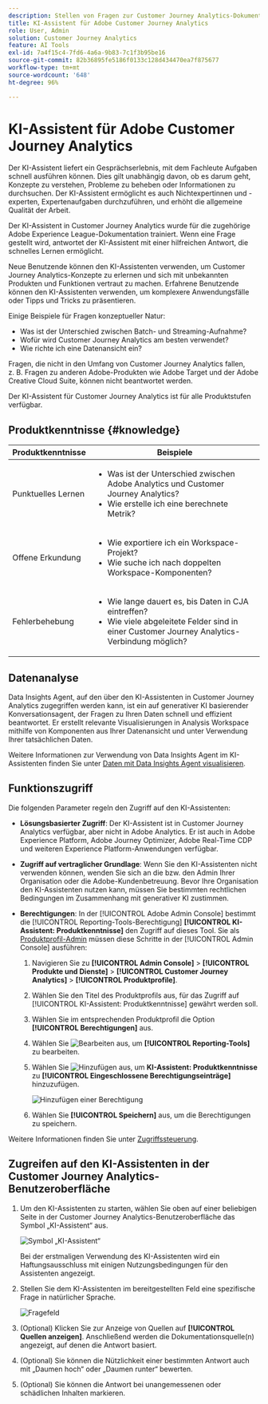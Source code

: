 ```yaml
---
description: Stellen von Fragen zur Customer Journey Analytics-Dokumentation
title: KI-Assistent für Adobe Customer Journey Analytics
role: User, Admin
solution: Customer Journey Analytics
feature: AI Tools
exl-id: 7a4f15c4-7fd6-4a6a-9b83-7c1f3b95be16
source-git-commit: 82b36895fe5186f0133c128d434470ea7f875677
workflow-type: tm+mt
source-wordcount: '648'
ht-degree: 96%

---
```



# KI-Assistent für Adobe Customer Journey Analytics

Der KI-Assistent liefert ein Gesprächserlebnis, mit dem Fachleute Aufgaben schnell ausführen können. Dies gilt unabhängig davon, ob es darum geht, Konzepte zu verstehen, Probleme zu beheben oder Informationen zu durchsuchen. Der KI-Assistent ermöglicht es auch Nichtexpertinnen und -experten, Expertenaufgaben durchzuführen, und erhöht die allgemeine Qualität der Arbeit.

Der KI-Assistent in Customer Journey Analytics wurde für die zugehörige Adobe Experience League-Dokumentation trainiert. Wenn eine Frage gestellt wird, antwortet der KI-Assistent mit einer hilfreichen Antwort, die schnelles Lernen ermöglicht.

Neue Benutzende können den KI-Assistenten verwenden, um Customer Journey Analytics-Konzepte zu erlernen und sich mit unbekannten Produkten und Funktionen vertraut zu machen. Erfahrene Benutzende können den KI-Assistenten verwenden, um komplexere Anwendungsfälle oder Tipps und Tricks zu präsentieren.

Einige Beispiele für Fragen konzeptueller Natur:

* Was ist der Unterschied zwischen Batch- und Streaming-Aufnahme?
* Wofür wird Customer Journey Analytics am besten verwendet?
* Wie richte ich eine Datenansicht ein?

Fragen, die nicht in den Umfang von Customer Journey Analytics fallen, z. B. Fragen zu anderen Adobe-Produkten wie Adobe Target und der Adobe Creative Cloud Suite, können nicht beantwortet werden.

Der KI-Assistent für Customer Journey Analytics ist für alle Produktstufen verfügbar.

## Produktkenntnisse {#knowledge}

| Produktkenntnisse | Beispiele |
| --- | --- |
| Punktuelles Lernen | <ul><li>Was ist der Unterschied zwischen Adobe Analytics und Customer Journey Analytics?</li><li>Wie erstelle ich eine berechnete Metrik?</li></ul> |
| Offene Erkundung | <ul><li>Wie exportiere ich ein Workspace-Projekt?</li><li>Wie suche ich nach doppelten Workspace-Komponenten?</li></ul> |
| Fehlerbehebung | <ul><li>Wie lange dauert es, bis Daten in CJA eintreffen?</li><li>Wie viele abgeleitete Felder sind in einer Customer Journey Analytics-Verbindung möglich?</li></ul> |

## Datenanalyse

Data Insights Agent, auf den über den KI-Assistenten in Customer Journey Analytics zugegriffen werden kann, ist ein auf generativer KI basierender Konversationsagent, der Fragen zu Ihren Daten schnell und effizient beantwortet. Er erstellt relevante Visualisierungen in Analysis Workspace mithilfe von Komponenten aus Ihrer Datenansicht und unter Verwendung Ihrer tatsächlichen Daten.

Weitere Informationen zur Verwendung von Data Insights Agent im KI-Assistenten finden Sie unter [Daten mit Data Insights Agent visualisieren](/help/data-analysis-ai.md).

## Funktionszugriff

Die folgenden Parameter regeln den Zugriff auf den KI-Assistenten:

* **Lösungsbasierter Zugriff**: Der KI-Assistent ist in Customer Journey Analytics verfügbar, aber nicht in Adobe Analytics. Er ist auch in Adobe Experience Platform, Adobe Journey Optimizer, Adobe Real-Time CDP und weiteren Experience Platform-Anwendungen verfügbar.

* **Zugriff auf vertraglicher Grundlage**: Wenn Sie den KI-Assistenten nicht verwenden können, wenden Sie sich an die bzw. den Admin Ihrer Organisation oder die Adobe-Kundenbetreuung. Bevor Ihre Organisation den KI-Assistenten nutzen kann, müssen Sie bestimmten rechtlichen Bedingungen im Zusammenhang mit generativer KI zustimmen.

* **Berechtigungen**: In der [!UICONTROL Adobe Admin Console] bestimmt die [!UICONTROL Reporting-Tools-Berechtigung] **[!UICONTROL KI-Assistent: Produktkenntnisse]** den Zugriff auf dieses Tool. Sie als [Produktprofil-Admin](https://helpx.adobe.com/de/enterprise/using/manage-product-profiles.html) müssen diese Schritte in der [!UICONTROL Admin Console] ausführen:
   1. Navigieren Sie zu **[!UICONTROL Admin Console]** > **[!UICONTROL Produkte und Dienste]** > **[!UICONTROL Customer Journey Analytics]** > **[!UICONTROL Produktprofile]**.
   1. Wählen Sie den Titel des Produktprofils aus, für das Zugriff auf [!UICONTROL KI-Assistent: Produktkenntnisse] gewährt werden soll.
   1. Wählen Sie im entsprechenden Produktprofil die Option **[!UICONTROL Berechtigungen]** aus.
   1. Wählen Sie ![Bearbeiten](/help/assets/icons/Edit.svg) aus, um **[!UICONTROL Reporting-Tools]** zu bearbeiten.
   1. Wählen Sie ![Hinzufügen](/help/assets/icons/AddCircle.svg) aus, um **KI-Assistent: Produktkenntnisse** zu **[!UICONTROL Eingeschlossene Berechtigungseinträge]** hinzuzufügen.

      ![Hinzufügen einer Berechtigung](assets/ai-assistant-permissions.png)

   1. Wählen Sie **[!UICONTROL Speichern]** aus, um die Berechtigungen zu speichern.

Weitere Informationen finden Sie unter [Zugriffssteuerung](/help/technotes/access-control.md#access-control).

## Zugreifen auf den KI-Assistenten in der Customer Journey Analytics-Benutzeroberfläche

1. Um den KI-Assistenten zu starten, wählen Sie oben auf einer beliebigen Seite in der Customer Journey Analytics-Benutzeroberfläche das Symbol „KI-Assistent“ aus.

   ![Symbol „KI-Assistent“](assets/ai-asst1.png)

   Bei der erstmaligen Verwendung des KI-Assistenten wird ein Haftungsausschluss mit einigen Nutzungsbedingungen für den Assistenten angezeigt.

1. Stellen Sie dem KI-Assistenten im bereitgestellten Feld eine spezifische Frage in natürlicher Sprache.

   ![Fragefeld](assets/ai-asst2.png)

1. (Optional) Klicken Sie zur Anzeige von Quellen auf **[!UICONTROL Quellen anzeigen]**. Anschließend werden die Dokumentationsquelle(n) angezeigt, auf denen die Antwort basiert.

1. (Optional) Sie können die Nützlichkeit einer bestimmten Antwort auch mit „Daumen hoch“ oder „Daumen runter“ bewerten.

1. (Optional) Sie können die Antwort bei unangemessenen oder schädlichen Inhalten markieren.
